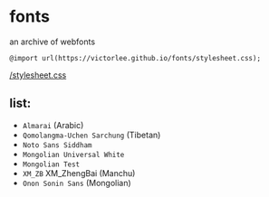 # fonts

an archive of webfonts

`@import url(https://victorlee.github.io/fonts/stylesheet.css);`

[/stylesheet.css](stylesheet.css)

## list:

- `Almarai` (Arabic)
- `Qomolangma-Uchen Sarchung` (Tibetan)
- `Noto Sans Siddham`
- `Mongolian Universal White`
- `Mongolian Test`
- `XM_ZB` XM_ZhengBai (Manchu)
- `Onon Sonin Sans` (Mongolian)
